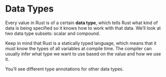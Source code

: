 # Data Types
Every value in Rust is of a certain **data type**, which tells Rust what kind of data is being specified so it knows how to work with that data. We’ll look at two data type subsets: scalar and compound.

Keep in mind that Rust is a statically typed language, which means that it must know the types of all variables at compile time. The compiler can usually infer what type we want to use based on the value and how we use it.

You’ll see different type annotations for other data types.